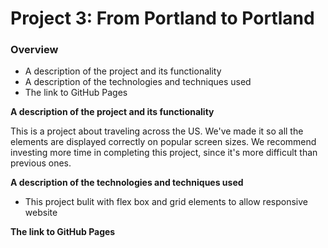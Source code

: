 # Project 3: From Portland to Portland

### Overview
* A description of the project and its functionality
* A description of the technologies and techniques used
* The link to GitHub Pages

**A description of the project and its functionality**

This is a project about traveling across the US. We've made it so all the elements are displayed correctly on popular screen sizes. We recommend investing more time in completing this project, since it's more difficult than previous ones.

**A description of the technologies and techniques used**

* This project bulit with flex box and grid elements to allow responsive website

**The link to GitHub Pages**

